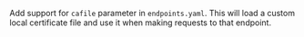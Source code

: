 Add support for `cafile` parameter in `endpoints.yaml`.
This will load a custom local certificate file and use it when making requests to that endpoint.
